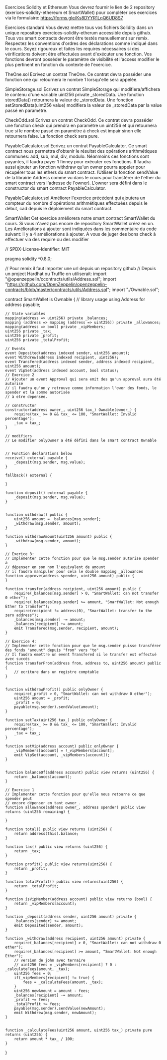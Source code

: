 Exercices Solidity et Ethereum
Vous devrez fournir le lien de 2 repository (exerices-solidity-ethereum et SmartWallet) pour compléter ces exercices via le formulaire: https://forms.gle/Ks8DYYR1LqQ6UD8S7

Exercices standard
Vous devez mettre tous vos fichiers Solidity dans un unique repository exercices-solidity-etherum accessible depuis github.
Tous vos smart contracts devront être testés manuellement sur remix.
Respectez les conventions d'ordres des déclarations comme indiqué dans le cours.
Soyez rigoureux et faites les requires nécessaires si des vérifications doivent être effectuées avant d'exécuter une fonction.
Vos fonctions devront posséder le paramètre de visibilité et l'access modifier le plus pertinent en fonction du contexte de l'exercice.

TheOne.sol
Ecrivez un contrat TheOne.
Ce contrat devra posséder une fonction one qui retournera le nombre 1 lorsqu'elle sera appelée.

SimpleStorage.sol
Ecrivez un contrat SimpleStorage qui modifiera/affichera le contenu d'une variable uint256 private _storedData.
Une fonction storedData() retournera la valeur de _storedData.
Une fonction setStoredData(uint256 value) modifiera la valeur de _storedData par la value passé en paramètre.

CheckOdd.sol
Ecrivez un contrat CheckOdd.
Ce contrat devra posséder une fonction check qui prendra en paramètre un uint256 et qui retournera true si le nombre passé en paramètre à check est impair sinon elle retournera false.
La fonction check sera pure.

PayableCalculator.sol
Ecrivez un contrat PayableCalculator.
Ce smart contract nous permettra d'obtenir le résultat des opérations arithmétiques communes: add, sub, mul, div, modulo.
Néanmoins ces fonctions sont payantes, il faudra payer 1 finney pour exécuter ces fonctions. Il faudra aussi ajouter un fonction withdraw qu'un owner pourra appeler pour récupérer tous les ethers du smart contract. (Utiliser la fonction sendValue de la librairie Address comme vu dans le cours pour transférer de l'ether du smart contract vers l'adresse de l'owner). L'owner sera défini dans le constructor du smart contract PayableCalculator.

PayableCalculator.sol
Améliorer l'exercice précédent qui ajoutera un compteur du nombre d'opérations arithmétiques effectuées depuis le début, cad depuis le déploiement du smart contract.

SmartWallet
Cet exercice améliorera notre smart contract SmartWallet du cours.
Si vous n'avez pas encore de repository SmartWallet créez en un.
Les Améliorations à ajouter sont indiquées dans les commentaire du code suivant: Il y a 4 améliorations à ajouter.
A vous de juger des bons check à effectuer via des require ou des modifier

// SPDX-License-Identifier: MIT

pragma solidity ^0.8.0;

// Pour remix il faut importer une url depuis un repository github
// Depuis un project Hardhat ou Truffle on utiliserait: import "@openzeppelin/ccontracts/utils/Address.sol";
import "https://github.com/OpenZeppelin/openzeppelin-contracts/blob/master/contracts/utils/Address.sol";
import "./Ownable.sol";

contract SmartWallet is Ownable {
    // library usage
    using Address for address payable;

    // State variables
    mapping(address => uint256) private _balances;
    mapping (address => mapping (address => uint256)) private _allowances;
    mapping(address => bool) private _vipMembers;
    uint256 private _tax;
    uint256 private _profit;
    uint256 private _totalProfit;

    // Events
    event Deposited(address indexed sender, uint256 amount);
    event Withdrew(address indexed recipient, uint256);
    event Transfered(address indexed sender, address indexed recipient, uint256 amount);
    event VipSet(address indexed account, bool status);
    // Exercice 2
    // Ajouter un event Approval qui sera emit des qu'un approval aura été autorisé
    // il faudra qu'on y retrouve comme information l'ower des fonds, le spender et la somme autorisée
    // à etre depensée.

    // constructor
    constructor(address owner_, uint256 tax_) Ownable(owner_) {
        require(tax_ >= 0 && tax_ <= 100, "SmartWallet: Invalid percentage");
        _tax = tax_;
    }

    // modifiers
    // Le modifier onlyOwner a été défini dans le smart contract Ownable


    // Function declarations below
    receive() external payable {
        _deposit(msg.sender, msg.value);
    }

    fallback() external {

    }

    function deposit() external payable {
        _deposit(msg.sender, msg.value);
    }


    function withdraw() public {
        uint256 amount = _balances[msg.sender];
        _withdraw(msg.sender, amount);
    }

    function withdrawAmount(uint256 amount) public {
        _withdraw(msg.sender, amount);
    }

    // Exerice 3:
    // Implémenter cette fonction pour que le msg.sender autorise spender à
    // dépenser en son nom l'equivalent de amount
    // il faudra manipuler pour cela le double mapping _allowances
    function approve(address spender, uint256 amount) public {
    }

    function transfer(address recipient, uint256 amount) public {
        require(_balances[msg.sender] > 0, "SmartWallet: can not transfer 0 ether");
        require(_balances[msg.sender] >= amount, "SmartWallet: Not enough Ether to transfer");
        require(recipient != address(0), "SmartWallet: transfer to the zero address");
        _balances[msg.sender] -= amount;
        _balances[recipient] += amount;
        emit Transfered(msg.sender, recipient, amount);
    }

    // Exercice 4:
    // Implémenter cette fonction pour que le msg.sender puisse transférer des fonds "amount" depuis "from" vers "to"
    // Il faudra emettre un event Transfered si le transfer est effectué avec succès
    function transferFrom(address from, address to, uint256 amount) public {
        // ecriture dans un registre comptable
    }


    function withdrawProfit() public onlyOwner {
        require(_profit > 0, "SmartWallet: can not withdraw 0 ether");
        uint256 amount = _profit;
        _profit = 0;
        payable(msg.sender).sendValue(amount);
    }

    function setTax(uint256 tax_) public onlyOwner {
        require(tax_ >= 0 && tax_ <= 100, "SmartWallet: Invalid percentage");
        _tax = tax_;
    }

    function setVip(address account) public onlyOwner {
        _vipMembers[account] = !_vipMembers[account];
        emit VipSet(account, _vipMembers[account]);
    }


    function balanceOf(address account) public view returns (uint256) {
        return _balances[account];
    }

    // Exercice 1
    // Implementer cette fonction pour qu'elle nous retourne ce que spender peut
    // encore dépenser en tant owner_.
    function allowance(address owner_, address spender) public view returns (uint256 remaining) {

    }

    function total() public view returns (uint256) {
        return address(this).balance;
    }

    function tax() public view returns (uint256) {
        return _tax;
    }

    function profit() public view returns(uint256) {
        return _profit;
    }

    function totalProfit() public view returns(uint256) {
        return _totalProfit;
    }

    function isVipMember(address account) public view returns (bool) {
        return _vipMembers[account];
    }

    function _deposit(address sender, uint256 amount) private {
        _balances[sender] += amount;
        emit Deposited(sender, amount);
    }

    function _withdraw(address recipient, uint256 amount) private {
        require(_balances[recipient] > 0, "SmartWallet: can not withdraw 0 ether");
        require(_balances[recipient] >= amount, "SmartWallet: Not enough Ether");
        // version de john avec ternaire
        // uint256 fees = _vipMembers[recipient] ? 0 : _calculateFees(amount, _tax);
        uint256 fees = 0;
        if(_vipMembers[recipient] != true) {
            fees = _calculateFees(amount, _tax);
        }
        uint256 newAmount = amount - fees;
        _balances[recipient] -= amount;
        _profit += fees;
        _totalProfit += fees;
        payable(msg.sender).sendValue(newAmount);
        emit Withdrew(msg.sender, newAmount);
    }


    function _calculateFees(uint256 amount, uint256 tax_) private pure returns (uint256) {
        return amount * tax_ / 100;
    }
}